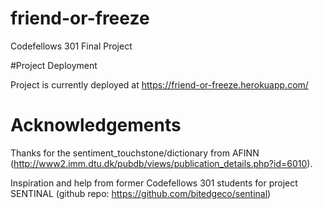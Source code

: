 # friend-or-freeze
Codefellows 301 Final Project

#Project Deployment

Project is currently deployed at https://friend-or-freeze.herokuapp.com/ 

# Acknowledgements
Thanks for the sentiment_touchstone/dictionary from AFINN (http://www2.imm.dtu.dk/pubdb/views/publication_details.php?id=6010).

Inspiration and help from former Codefellows 301 students for project SENTINAL (github repo: https://github.com/bitedgeco/sentinal)
